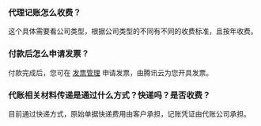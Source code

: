 
### 代理记账怎么收费？

这个具体需要看公司类型，根据公司类型的不同有不同的收费标准，且按年收费。

### 付款后怎么申请发票？

付款完成后，您可在 [发票管理](https://console.cloud.tencent.com/expense/invoice?tab=CloudMarket) 申请发票，由腾讯云为您开具发票。

### 代账相关材料传递是通过什么方式？快递吗？是否收费？

目前通过快递方式，原始单据快递费用由客户承担，记账凭证由代账公司承担。

